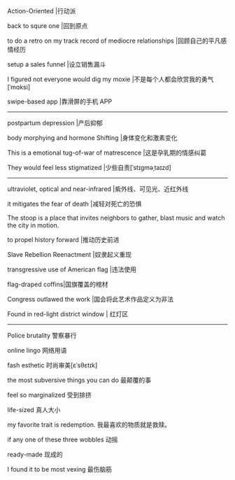 Action-Oriented |行动派

back to squre one |回到原点

to do a retro on my track record of mediocre relationships |回顾自己的平凡感情经历

setup a sales funnel |设立销售漏斗

I figured not everyone would dig my moxie |不是每个人都会欣赏我的勇气 [ˈmɑksi]

swipe-based app |靠滑屏的手机 APP

------

postpartum depression |产后抑郁	

body morphying and hormone Shifting |身体变化和激素变化	

This is a emotional tug-of-war of matrescence |这是孕乳期的情感纠葛

They would feel less stigmatized |少些自责[ˈstɪgməˌtaɪzd]

------

ultraviolet, optical and near-infrared |紫外线、可见光、近红外线

it mitigates the fear of death |减轻对死亡的恐惧

The stoop is a place that invites neighbors to gather, blast music and watch the city in motion.

to propel history forward |推动历史前进

Slave Rebellion Reenactment |奴隶起义重现

transgressive use of American flag |违法使用

flag-draped coffins|国旗覆盖的棺材

Congress outlawed the work |国会将此艺术作品定义为非法

Found in red-light district window | 红灯区

------

Police brutality 警察暴行

online lingo 网络用语

fash esthetic 时尚审美[ɛˈsθɛtɪk]

the most subversive things you can do 最颠覆的事

feel so marginalized 受到排挤

life-sized 真人大小

my favorite trait is redemption. 我最喜欢的物质就是救赎。

if any one of these three wobbles 动摇

ready-made 现成的

I found it to be most vexing 最伤脑筋